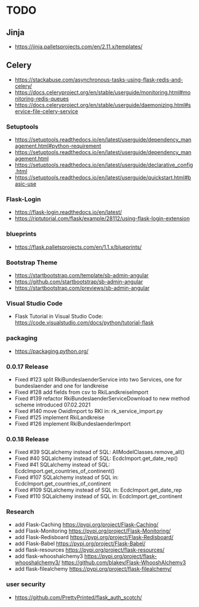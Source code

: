 # TODO

## Jinja
* https://jinja.palletsprojects.com/en/2.11.x/templates/

## Celery
* https://stackabuse.com/asynchronous-tasks-using-flask-redis-and-celery/
* https://docs.celeryproject.org/en/stable/userguide/monitoring.html#monitoring-redis-queues
* https://docs.celeryproject.org/en/stable/userguide/daemonizing.html#service-file-celery-service

### Setuptools
* https://setuptools.readthedocs.io/en/latest/userguide/dependency_management.html#python-requirement
* https://setuptools.readthedocs.io/en/latest/userguide/dependency_management.html
* https://setuptools.readthedocs.io/en/latest/userguide/declarative_config.html
* https://setuptools.readthedocs.io/en/latest/userguide/quickstart.html#basic-use

### Flask-Login
* https://flask-login.readthedocs.io/en/latest/
* https://riptutorial.com/flask/example/28112/using-flask-login-extension

### blueprints
* https://flask.palletsprojects.com/en/1.1.x/blueprints/

### Bootstrap Theme
* https://startbootstrap.com/template/sb-admin-angular
* https://github.com/startbootstrap/sb-admin-angular
* https://startbootstrap.com/previews/sb-admin-angular

### Visual Studio Code
* Flask Tutorial in Visual Studio Code: https://code.visualstudio.com/docs/python/tutorial-flask

### packaging
* https://packaging.python.org/

### 0.0.17 Release
* Fixed #123 split RkiBundeslaenderService into two Services, one for bundeslaender and one for landkreise
* Fixed #128 add fields from csv to RkiLandkreiseImport
* Fixed #139 refactor RkiBundeslaenderServiceDownload to new method scheme introduced 07.02.2021
* Fixed #140 move OwidImport to RKI in: rk_service_import.py
* Fixed #125 implement RkiLandkreise
* Fixed #126 implement RkiBundeslaenderImport

### 0.0.18 Release
* Fixed #39 SQLalchemy instead of SQL: AllModelClasses.remove_all()
* Fixed #40 SQLalchemy instead of SQL: EcdcImport.get_date_rep()
* Fixed #41 SQLalchemy instead of SQL: EcdcImport.get_countries_of_continent()
* Fixed #107 SQLalchemy instead of SQL in: EcdcImport.get_countries_of_continent
* Fixed #109 SQLalchemy instead of SQL in: EcdcImport.get_date_rep
* Fixed #110 SQLalchemy instead of SQL in: EcdcImport.get_continent

### Research
* add Flask-Caching https://pypi.org/project/Flask-Caching/
* add Flask-Monitoring https://pypi.org/project/Flask-Monitoring/
* add Flask-Redisboard https://pypi.org/project/Flask-Redisboard/
* add Flask-Babel https://pypi.org/project/Flask-Babel/
* add flask-resources https://pypi.org/project/flask-resources/
* add flask-whooshalchemy3 https://pypi.org/project/flask-whooshalchemy3/ https://github.com/blakev/Flask-WhooshAlchemy3
* add flask-filealchemy https://pypi.org/project/flask-filealchemy/

### user security
* https://github.com/PrettyPrinted/flask_auth_scotch/

